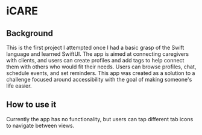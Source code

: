# iCARE

## Background
This is the first project I attempted once I had a basic grasp of the Swift language and learned SwiftUI. The app is aimed at connecting caregivers with clients, and users can create profiles and add tags to help connect them with others who would fit their needs. Users can browse profiles, chat, schedule events, and set reminders. This app was created as a solution to a challenge focused around accessibility with the goal of making someone's life easier.

## How to use it
Currently the app has no functionality, but users can tap different tab icons to navigate between views.

